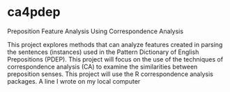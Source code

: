 # ca4pdep
Preposition Feature Analysis Using Correspondence Analysis

This project explores methods that can analyze features created in parsing the sentences (instances) used in the Pattern Dictionary of English Prepositions (PDEP). This project will focus on the use of the techniques of correspondence analysis (CA) to examine the similarities between preposition senses.
This project will use the R correspondence analysis packages.
A line I wrote on my local computer
